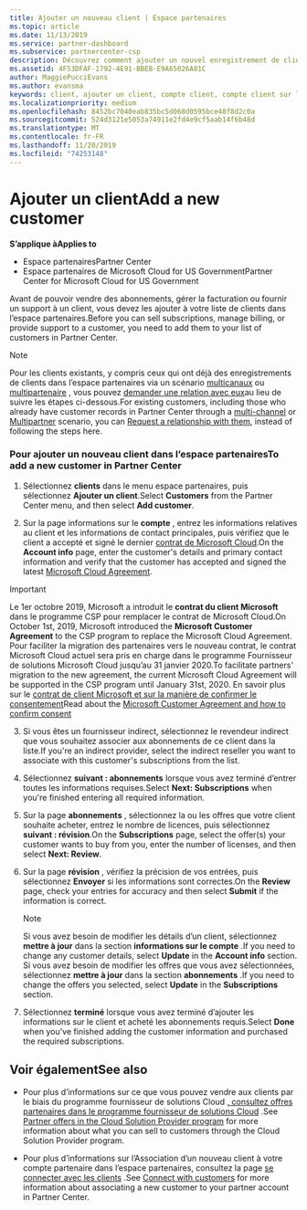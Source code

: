 ```yaml
---
title: Ajouter un nouveau client | Espace partenaires
ms.topic: article
ms.date: 11/13/2019
ms.service: partner-dashboard
ms.subservice: partnercenter-csp
description: Découvrez comment ajouter un nouvel enregistrement de client dans l’espace partenaires. Vous pouvez ensuite vendre les abonnements des clients, gérer la facturation ou fournir un support technique.
ms.assetid: 4F53DFAF-1792-4E91-BBEB-E9A65026A81C
author: MaggiePucciEvans
ms.author: evansma
keywords: client, ajouter un client, compte client, compte client sur l'Espace partenaires, clients, ajouter des clients, créer un compte client
ms.localizationpriority: medium
ms.openlocfilehash: 8452bc7040eab835bc5d068d0595bce48f8d2c0a
ms.sourcegitcommit: 524d3121e5053a74911e2fd4e9cf5aab14f6b48d
ms.translationtype: MT
ms.contentlocale: fr-FR
ms.lasthandoff: 11/20/2019
ms.locfileid: "74253148"
---
```

# <a name="add-a-new-customer"></a><span data-ttu-id="19ced-105">Ajouter un client</span><span class="sxs-lookup"><span data-stu-id="19ced-105">Add a new customer</span></span>

<span data-ttu-id="19ced-106">**S’applique à**</span><span class="sxs-lookup"><span data-stu-id="19ced-106">**Applies to**</span></span>

-  <span data-ttu-id="19ced-107">Espace partenaires</span><span class="sxs-lookup"><span data-stu-id="19ced-107">Partner Center</span></span>
-  <span data-ttu-id="19ced-108">Espace partenaires de Microsoft Cloud for US Government</span><span class="sxs-lookup"><span data-stu-id="19ced-108">Partner Center for Microsoft Cloud for US Government</span></span>

<span data-ttu-id="19ced-109">Avant de pouvoir vendre des abonnements, gérer la facturation ou fournir un support à un client, vous devez les ajouter à votre liste de clients dans l’espace partenaires.</span><span class="sxs-lookup"><span data-stu-id="19ced-109">Before you can sell subscriptions, manage billing, or provide support to a customer, you need to add them to your list of customers in Partner  Center.</span></span>

>[!NOTE]
><span data-ttu-id="19ced-110">Pour les clients existants, y compris ceux qui ont déjà des enregistrements de clients dans l’espace partenaires via un scénario [multicanaux](multichannel.md) ou [multipartenaire](multipartner.md) , vous pouvez [demander une relation avec eux](request-a-relationship-with-a-customer.md)au lieu de suivre les étapes ci-dessous.</span><span class="sxs-lookup"><span data-stu-id="19ced-110">For existing customers, including those who already have customer records in Partner Center through a [multi-channel](multichannel.md) or [Multipartner](multipartner.md) scenario, you can [Request a relationship with them](request-a-relationship-with-a-customer.md), instead of following the steps here.</span></span>

### <a name="to-add-a-new-customer-in-partner-center"></a><span data-ttu-id="19ced-111">Pour ajouter un nouveau client dans l’espace partenaires</span><span class="sxs-lookup"><span data-stu-id="19ced-111">To add a new customer in Partner Center</span></span>

1. <span data-ttu-id="19ced-112">Sélectionnez **clients** dans le menu espace partenaires, puis sélectionnez **Ajouter un client**.</span><span class="sxs-lookup"><span data-stu-id="19ced-112">Select **Customers** from the Partner Center menu, and then select **Add customer**.</span></span>

2. <span data-ttu-id="19ced-113">Sur la page informations sur le **compte** , entrez les informations relatives au client et les informations de contact principales, puis vérifiez que le client a accepté et signé le dernier [contrat de Microsoft Cloud](agreements.md).</span><span class="sxs-lookup"><span data-stu-id="19ced-113">On the **Account info** page, enter the customer's details and primary contact information and verify that the customer has accepted and signed the latest [Microsoft Cloud Agreement](agreements.md).</span></span>

>[!IMPORTANT] 
> <span data-ttu-id="19ced-114">Le 1er octobre 2019, Microsoft a introduit le **contrat du client Microsoft** dans le programme CSP pour remplacer le contrat de Microsoft Cloud.</span><span class="sxs-lookup"><span data-stu-id="19ced-114">On October 1st, 2019, Microsoft introduced the **Microsoft Customer Agreement** to the CSP program to replace the Microsoft Cloud Agreement.</span></span> <span data-ttu-id="19ced-115">Pour faciliter la migration des partenaires vers le nouveau contrat, le contrat Microsoft Cloud actuel sera pris en charge dans le programme Fournisseur de solutions Microsoft Cloud jusqu’au 31 janvier 2020.</span><span class="sxs-lookup"><span data-stu-id="19ced-115">To facilitate partners' migration to the new agreement, the current Microsoft Cloud Agreement will be supported in the CSP program until January 31st, 2020.</span></span> <span data-ttu-id="19ced-116">En savoir plus sur le [contrat de client Microsoft et sur la manière de confirmer le consentement](confirm-customer-consent.md)</span><span class="sxs-lookup"><span data-stu-id="19ced-116">Read about the [Microsoft Customer Agreement and how to confirm consent](confirm-customer-consent.md)</span></span>
  
3. <span data-ttu-id="19ced-117">Si vous êtes un fournisseur indirect, sélectionnez le revendeur indirect que vous souhaitez associer aux abonnements de ce client dans la liste.</span><span class="sxs-lookup"><span data-stu-id="19ced-117">If you're an indirect provider, select the indirect reseller you want to associate with this customer's subscriptions from the list.</span></span>

4. <span data-ttu-id="19ced-118">Sélectionnez **suivant : abonnements** lorsque vous avez terminé d’entrer toutes les informations requises.</span><span class="sxs-lookup"><span data-stu-id="19ced-118">Select **Next: Subscriptions** when you're finished entering all required information.</span></span>

5. <span data-ttu-id="19ced-119">Sur la page **abonnements** , sélectionnez la ou les offres que votre client souhaite acheter, entrez le nombre de licences, puis sélectionnez **suivant : révision**.</span><span class="sxs-lookup"><span data-stu-id="19ced-119">On the **Subscriptions** page, select the offer(s) your customer wants to buy from you, enter the number of licenses, and then select **Next: Review**.</span></span>

6. <span data-ttu-id="19ced-120">Sur la page **révision** , vérifiez la précision de vos entrées, puis sélectionnez **Envoyer** si les informations sont correctes.</span><span class="sxs-lookup"><span data-stu-id="19ced-120">On the **Review** page, check your entries for accuracy and then select **Submit** if the information is correct.</span></span>

    >[!NOTE]
    ><span data-ttu-id="19ced-121">Si vous avez besoin de modifier les détails d’un client, sélectionnez **mettre à jour** dans la section **informations sur le compte** .</span><span class="sxs-lookup"><span data-stu-id="19ced-121">If you need to change any customer details, select **Update** in the **Account info** section.</span></span> <span data-ttu-id="19ced-122">Si vous avez besoin de modifier les offres que vous avez sélectionnées, sélectionnez **mettre à jour** dans la section **abonnements** .</span><span class="sxs-lookup"><span data-stu-id="19ced-122">If you need to change the offers you selected, select **Update** in the **Subscriptions** section.</span></span>

7. <span data-ttu-id="19ced-123">Sélectionnez **terminé** lorsque vous avez terminé d’ajouter les informations sur le client et acheté les abonnements requis.</span><span class="sxs-lookup"><span data-stu-id="19ced-123">Select **Done** when you've finished adding the customer information and purchased the required subscriptions.</span></span>

## <a name="see-also"></a><span data-ttu-id="19ced-124">Voir également</span><span class="sxs-lookup"><span data-stu-id="19ced-124">See also</span></span>

- <span data-ttu-id="19ced-125">Pour plus d’informations sur ce que vous pouvez vendre aux clients par le biais du programme fournisseur de solutions Cloud [, consultez offres partenaires dans le programme fournisseur de solutions Cloud](csp-offers.md) .</span><span class="sxs-lookup"><span data-stu-id="19ced-125">See [Partner offers in the Cloud Solution Provider program](csp-offers.md) for more information about what you can sell to customers through the Cloud Solution Provider program.</span></span>

- <span data-ttu-id="19ced-126">Pour plus d’informations sur l’Association d’un nouveau client à votre compte partenaire dans l’espace partenaires, consultez la page [se connecter avec les clients](customer-accounts.md) .</span><span class="sxs-lookup"><span data-stu-id="19ced-126">See [Connect with customers](customer-accounts.md) for more information about associating a new customer to your partner account in Partner Center.</span></span>